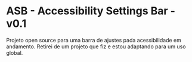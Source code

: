 # ASB - Accessibility Settings Bar - v0.1

Projeto open source para uma barra de ajustes pada acessibilidade em andamento.
Retirei de um projeto que fiz e estou adaptando para um uso global.